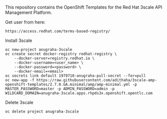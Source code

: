 
This repository contains the OpenShift Templates for the Red Hat 3scale API Management Platform.

Get user from here: 
```
https://access.redhat.com/terms-based-registry/
```
 
Install 3scale
```
oc new-project anugraha-3scale
oc create secret docker-registry redhat-registry \
    --docker-server=registry.redhat.io \
    --docker-username=<user_name> \
    --docker-password=<password> \
    --docker-email=<email>
oc secrets link default 1979710-anugraha-pull-secret --for=pull
oc new-app -f https://raw.githubusercontent.com/adithaha/3scale-amp-openshift-templates/2.7.0.GA.minimal/amp/amp-minimal.yml -p MASTER_PASSWORD=master -p ADMIN_PASSWORD=admin -p WILDCARD_DOMAIN=anugraha-3scale.apps.rhpds3x.openshift.opentlc.com
```

Delete 3scale
```
oc delete project anugraha-3scale
```

